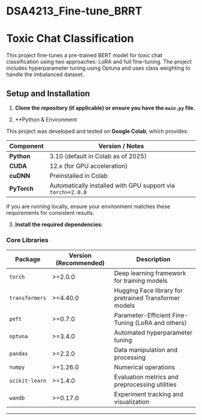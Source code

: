 # DSA4213_Fine-tune_BRRT
# Toxic Chat Classification

This project fine-tunes a pre-trained BERT model for toxic chat classification using two approaches: LoRA and full fine-tuning. The project includes hyperparameter tuning using Optuna and uses class weighting to handle the imbalanced dataset.

## Setup and Installation

1.  **Clone the repository (if applicable) or ensure you have the `main.py` file.**

2. **Python & Environment

This project was developed and tested on **Google Colab**, which provides:

| Component | Version / Notes |
|------------|-----------------|
| **Python** | 3.10 (default in Colab as of 2025) |
| **CUDA** | 12.x (for GPU acceleration) |
| **cuDNN** | Preinstalled in Colab |
| **PyTorch** | Automatically installed with GPU support via `torch>=2.0.0` |

If you are running locally, ensure your environment matches these requirements for consistent results.

3.  **Install the required dependencies:**

   ### Core Libraries

| Package | Version (Recommended) | Description |
|----------|----------------------|-------------|
| `torch` | >=2.0.0 | Deep learning framework for training models |
| `transformers` | >=4.40.0 | Hugging Face library for pretrained Transformer models |
| `peft` | >=0.7.0 | Parameter-Efficient Fine-Tuning (LoRA and others) |
| `optuna` | >=3.4.0 | Automated hyperparameter tuning |
| `pandas` | >=2.2.0 | Data manipulation and processing |
| `numpy` | >=1.26.0 | Numerical operations |
| `scikit-learn` | >=1.4.0 | Evaluation metrics and preprocessing utilities |
| `wandb` | >=0.17.0 | Experiment tracking and visualization |

---

